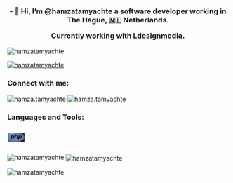 
<h3 align="center">
  - 👋 Hi, I’m @hamzatamyachte
  a software developer working in The Hague, 🇳🇱 Netherlands.

Currently working with [Ldesignmedia](https://ldesignmedia.nl).
</h3>

<p align="left"> <img src="https://komarev.com/ghpvc/?username=hamzatamyachte&label=Profile%20views&color=0e75b6&style=flat" alt="hamzatamyachte" /> </p>

<p align="left"> <a href="https://github.com/ryo-ma/github-profile-trophy"><img src="https://github-profile-trophy.vercel.app/?username=hamzatamyachte" alt="hamzatamyachte" /></a> </p>

<h3 align="left">Connect with me:</h3>
<p align="left">
<a href="https://linkedin.com/in/hamza.tamyachte" target="blank"><img align="center" src="https://raw.githubusercontent.com/rahuldkjain/github-profile-readme-generator/master/src/images/icons/Social/linked-in-alt.svg" alt="hamza.tamyachte" height="30" width="40" /></a>
<a href="https://stackoverflow.com/users/hamza.tamyachte" target="blank"><img align="center" src="https://raw.githubusercontent.com/rahuldkjain/github-profile-readme-generator/master/src/images/icons/Social/stack-overflow.svg" alt="hamza.tamyachte" height="30" width="40" /></a>
</p>

<h3 align="left">Languages and Tools:</h3>
<p align="left"> <a href="https://www.php.net" target="_blank" rel="noreferrer"> <img src="https://raw.githubusercontent.com/devicons/devicon/master/icons/php/php-original.svg" alt="php" width="40" height="40"/> </a> </p>

<p><img align="left" src="https://github-readme-stats.vercel.app/api/top-langs?username=hamzatamyachte&show_icons=true&locale=en&layout=compact" alt="hamzatamyachte" /></p>

<p>&nbsp;<img align="center" src="https://github-readme-stats.vercel.app/api?username=hamzatamyachte&show_icons=true&locale=en" alt="hamzatamyachte" /></p>

<p><img align="center" src="https://github-readme-streak-stats.herokuapp.com/?user=hamzatamyachte&" alt="hamzatamyachte" /></p>
